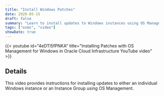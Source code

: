 ```yaml
---
title: "Install Windows Patches"
date: 2020-05-15
draft: false
summary: "Learn to install updates to Windows instances using OS Management."
tags: ["osms", "video"]
showDate: true
---
```


{{< youtube id="4eDTl5fPNKA" title="Installing Patches with OS Management for Windows in Oracle Cloud Infrastructure YouTube video" >}}

## Details

This video provides instructions for installing updates to either an individual Windows instance or an Instance Group using OS Management.
